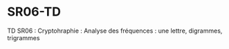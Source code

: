 SR06-TD
=======

TD SR06 : Cryptohraphie : Analyse des fréquences : une lettre, digrammes, trigrammes
